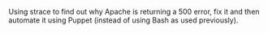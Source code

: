 Using strace to find out why Apache is returning a 500 error, fix it and then automate it using Puppet (instead of using Bash as used previously).